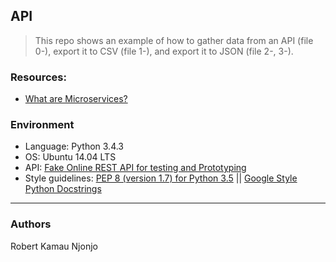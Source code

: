 ## API
> This repo shows an example of how to gather data from an API (file 0-), export it to CSV (file 1-), and export it to JSON (file 2-, 3-).

### Resources:
* [What are Microservices?](https://smartbear.com/learn/api-design/what-are-microservices/)

### Environment
* Language: Python 3.4.3
* OS: Ubuntu 14.04 LTS
* API: [Fake Online REST API for testing and Prototyping](https://jsonplaceholder.typicode.com/)
* Style guidelines: [PEP 8 (version 1.7) for Python 3.5](https://www.python.org/dev/peps/pep-0008/) || [Google Style Python Docstrings](http://sphinxcontrib-napoleon.readthedocs.io/en/latest/example_google.html)

---
### Authors
Robert Kamau Njonjo
